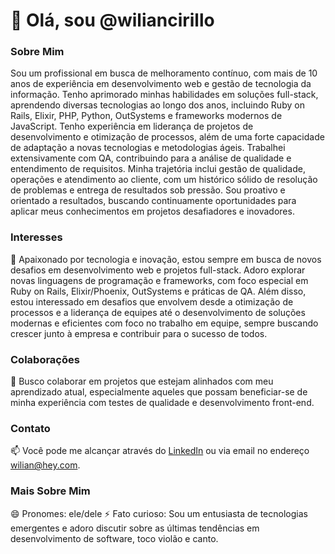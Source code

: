 # 👋 Olá, sou @wiliancirillo

### Sobre Mim
Sou um profissional em busca de melhoramento contínuo, com mais de 10 anos de experiência em desenvolvimento web e gestão de tecnologia da informação. Tenho aprimorado minhas habilidades em soluções full-stack, aprendendo diversas tecnologias ao longo dos anos, incluindo Ruby on Rails, Elixir, PHP, Python, OutSystems e frameworks modernos de JavaScript. Tenho experiência em liderança de projetos de desenvolvimento e otimização de processos, além de uma forte capacidade de adaptação a novas tecnologias e metodologias ágeis. Trabalhei extensivamente com QA, contribuindo para a análise de qualidade e entendimento de requisitos. Minha trajetória inclui gestão de qualidade, operações e atendimento ao cliente, com um histórico sólido de resolução de problemas e entrega de resultados sob pressão. Sou proativo e orientado a resultados, buscando continuamente oportunidades para aplicar meus conhecimentos em projetos desafiadores e inovadores.

### Interesses
👀 Apaixonado por tecnologia e inovação, estou sempre em busca de novos desafios em desenvolvimento web e projetos full-stack. Adoro explorar novas linguagens de programação e frameworks, com foco especial em Ruby on Rails, Elixir/Phoenix, OutSystems e práticas de QA. Além disso, estou interessado em desafios que envolvem desde a otimização de processos e a liderança de equipes até o desenvolvimento de soluções modernas e eficientes com foco no trabalho em equipe, sempre buscando crescer junto à empresa e contribuir para o sucesso de todos.

### Colaborações
💞️ Busco colaborar em projetos que estejam alinhados com meu aprendizado atual, especialmente aqueles que possam beneficiar-se de minha 
experiência com testes de qualidade e desenvolvimento front-end.

### Contato
📫 Você pode me alcançar através do [LinkedIn]([inserir-link-aqui](https://www.linkedin.com/in/wiliancirillo/)) ou via email no endereço wilian@hey.com.

### Mais Sobre Mim
😄 Pronomes: ele/dele
⚡ Fato curioso: Sou um entusiasta de tecnologias emergentes e adoro discutir sobre as últimas tendências em desenvolvimento de software, toco violão e canto.
